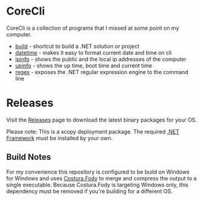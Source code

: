 # CoreCli
CoreCli is a collection of programs that I missed at some point on my computer.

* [build](./build/README.md) - shortcut to build a .NET solution or project
* [datetime](./datetime/README.md) - makes it easy to format current date and time on cli
* [ipinfo](./ipinfo/README.md) - shows the public and the local ip addresses of the computer
* [upinfo](./upinfo/README.md) - shows the up time, boot time and current time
* [regex](./regex/README.md) - exposes the .NET regular expression engine to the command line

# Releases

Visit the [Releases](https://github.com/capjan/CoreCli/releases) page to download the
latest binary packages for your OS. 

Please note: This is a xcopy deployment package. The required 
[.NET Framework](https://dotnet.microsoft.com/download/dotnet-framework) must be installed 
by your own.

## Build Notes
For my convenience this repository is configured to be build on Windows for Windows 
and uses [Costura.Fody](https://github.com/Fody/Costura) to merge and compress the 
output to a single executable. Because Costura.Fody is targeting Windows only,
this dependency must be removed if you're building for a different OS.

